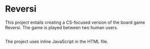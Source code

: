 # Reversi

This project entails creating a CS-focused version of the board game Reversi. The game is played between two human users.

##

The project uses inline JavaScript in the HTML file.
